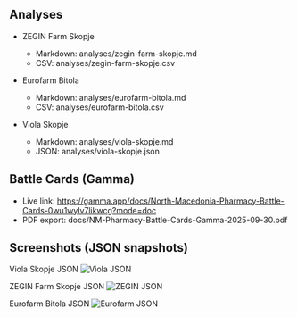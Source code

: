 ## Analyses

- ZEGIN Farm Skopje
  - Markdown: analyses/zegin-farm-skopje.md
  - CSV: analyses/zegin-farm-skopje.csv

- Eurofarm Bitola
  - Markdown: analyses/eurofarm-bitola.md
  - CSV: analyses/eurofarm-bitola.csv

- Viola Skopje
  - Markdown: analyses/viola-skopje.md
  - JSON: analyses/viola-skopje.json
    
## Battle Cards (Gamma)
- Live link: https://gamma.app/docs/North-Macedonia-Pharmacy-Battle-Cards-0wu1wylv7likwcg?mode=doc
- PDF export: docs/NM-Pharmacy-Battle-Cards-Gamma-2025-09-30.pdf

## Screenshots (JSON snapshots)

Viola Skopje JSON
![Viola JSON](images/Viola-json.jpg)

ZEGIN Farm Skopje JSON
![ZEGIN JSON](images/Zegin-json.jpg)

Eurofarm Bitola JSON
![Eurofarm JSON](images/Eurofarm-json.jpg)
